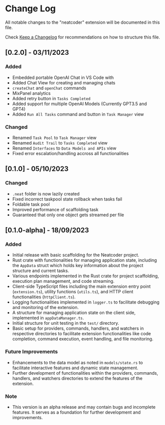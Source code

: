 # Change Log

All notable changes to the "neatcoder" extension will be documented in this file.

Check [Keep a Changelog](http://keepachangelog.com/) for recommendations on how to structure this file.

## [0.2.0] - 03/11/2023

### Added
- Embedded portable OpenAI Chat in VS Code with
- Added Chat View for creating and managing chats
- `createChat` and `openChat` commands
- MixPanel analytics
- Added retry button in `Tasks Completed`
- Added support for multiple OpenAI Models (Currently GPT3.5 and GPT4)
- Added `Run All Tasks` command and button in `Task Manager` view

### Changed
- Renamed `Task Pool` to `Task Manager` view
- Renamed `Audit Trail` to `Tasks Completed` view
- Renamed `Interfaces` to `Data Models and APIs` view
- Fixed error escalation/handling accross all functionalities

## [0.1.0] - 05/10/2023

### Changed
- `.neat` folder is now lazily created
- Fixed incorrect taskpool state rollback when tasks fail
- Foldable task pool
- Improved performance of scaffolding task
- Guaranteed that only one object gets streamed per file

## [0.1.0-alpha] - 18/09/2023

### Added
- Initial release with basic scaffolding for the Neatcoder project.
- Rust crate with functionalities for managing application state, including the `AppData` struct which holds key information about the project structure and current tasks.
- Various endpoints implemented in the Rust crate for project scaffolding, execution plan management, and code streaming.
- Client-side TypeScript files including the main extension entry point (`extension.ts`), utility functions (`utils.ts`), and HTTP client functionalities (`httpClient.ts`).
- Logging functionalities implemented in `logger.ts` to facilitate debugging and monitoring of the extension.
- A structure for managing application state on the client side, implemented in `appDataManager.ts`.
- Initial structure for unit testing in the `test/` directory.
- Basic setup for providers, commands, handlers, and watchers in respective directories to facilitate extension functionalities like code completion, command execution, event handling, and file monitoring.

### Future Improvements
- Enhancements to the data model as noted in `models/state.rs` to facilitate interactive features and dynamic state management.
- Further development of functionalities within the providers, commands, handlers, and watchers directories to extend the features of the extension.

### Note
- This version is an alpha release and may contain bugs and incomplete features. It serves as a foundation for further development and improvements.
